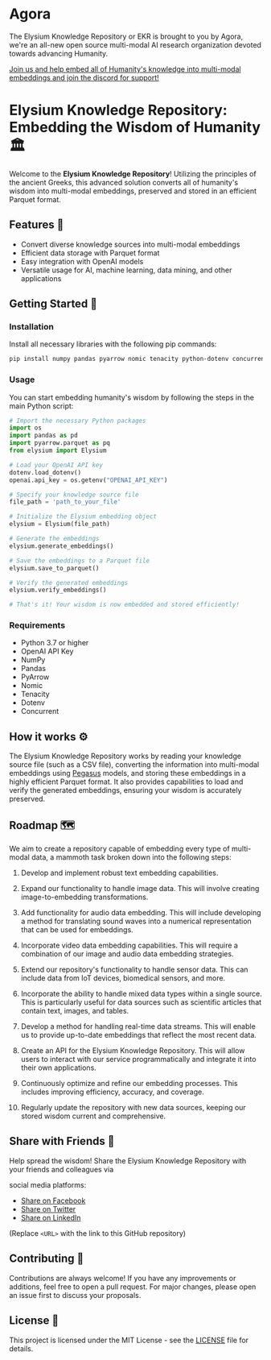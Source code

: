 # Agora
The Elysium Knowledge Repository or EKR is brought to you by Agora, we're an all-new open source multi-modal AI research organization devoted towards advancing Humanity.

[Join us and help embed all of Humanity's knowledge into multi-modal embeddings and join the discord for support!](https://discord.gg/qUtxnK2NMf)

# Elysium Knowledge Repository: Embedding the Wisdom of Humanity 🏛️

Welcome to the **Elysium Knowledge Repository**! Utilizing the principles of the ancient Greeks, this advanced solution converts all of humanity's wisdom into multi-modal embeddings, preserved and stored in an efficient Parquet format.

## Features 🚀
- Convert diverse knowledge sources into multi-modal embeddings
- Efficient data storage with Parquet format
- Easy integration with OpenAI models
- Versatile usage for AI, machine learning, data mining, and other applications

## Getting Started 🌟

### Installation
Install all necessary libraries with the following pip commands:

```sh
pip install numpy pandas pyarrow nomic tenacity python-dotenv concurrent
```

### Usage

You can start embedding humanity's wisdom by following the steps in the main Python script:

```python
# Import the necessary Python packages
import os
import pandas as pd
import pyarrow.parquet as pq
from elysium import Elysium

# Load your OpenAI API key
dotenv.load_dotenv()
openai.api_key = os.getenv("OPENAI_API_KEY")

# Specify your knowledge source file
file_path = 'path_to_your_file'

# Initialize the Elysium embedding object
elysium = Elysium(file_path)

# Generate the embeddings
elysium.generate_embeddings()

# Save the embeddings to a Parquet file
elysium.save_to_parquet()

# Verify the generated embeddings
elysium.verify_embeddings()

# That's it! Your wisdom is now embedded and stored efficiently!
```

### Requirements
- Python 3.7 or higher
- OpenAI API Key
- NumPy
- Pandas
- PyArrow
- Nomic
- Tenacity
- Dotenv
- Concurrent


## How it works ⚙️

The Elysium Knowledge Repository works by reading your knowledge source file (such as a CSV file), converting the information into multi-modal embeddings using [Pegasus](https://github.com/kyegomez/Pegasus) models, and storing these embeddings in a highly efficient Parquet format. It also provides capabilities to load and verify the generated embeddings, ensuring your wisdom is accurately preserved.

## Roadmap 🗺️

We aim to create a repository capable of embedding every type of multi-modal data, a mammoth task broken down into the following steps:

1. Develop and implement robust text embedding capabilities.

2. Expand our functionality to handle image data. This will involve creating image-to-embedding transformations.

3. Add functionality for audio data embedding. This will include developing a method for translating sound waves into a numerical representation that can be used for embeddings.

4. Incorporate video data embedding capabilities. This will require a combination of our image and audio data embedding strategies.

5. Extend our repository's functionality to handle sensor data. This can include data from IoT devices, biomedical sensors, and more.

6. Incorporate the ability to handle mixed data types within a single source. This is particularly useful for data sources such as scientific articles that contain text, images, and tables.

7. Develop a method for handling real-time data streams. This will enable us to provide up-to-date embeddings that reflect the most recent data.

8. Create an API for the Elysium Knowledge Repository. This will allow users to interact with our service programmatically and integrate it into their own applications.

9. Continuously optimize and refine our embedding processes. This includes improving efficiency, accuracy, and coverage.

10. Regularly update the repository with new data sources, keeping our stored wisdom current and comprehensive.

## Share with Friends 💌

Help spread the wisdom! Share the Elysium Knowledge Repository with your friends and colleagues via

 social media platforms:

- [Share on Facebook](https://www.facebook.com/sharer/sharer.php?u=<URL>)
- [Share on Twitter](https://twitter.com/intent/tweet?text=Check%20out%20the%20Elysium%20Knowledge%20Repository:%20<URL>)
- [Share on LinkedIn](https://www.linkedin.com/shareArticle?mini=true&url=<URL>&title=Elysium%20Knowledge%20Repository)

(Replace `<URL>` with the link to this GitHub repository)

## Contributing 🤝

Contributions are always welcome! If you have any improvements or additions, feel free to open a pull request. For major changes, please open an issue first to discuss your proposals.

## License 📄

This project is licensed under the MIT License - see the [LICENSE](LICENSE) file for details.